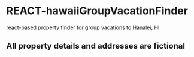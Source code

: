 # REACT-hawaiiGroupVacationFinder
react-based property finder for group vacations to Hanalei, HI

## All property details and addresses are fictional
